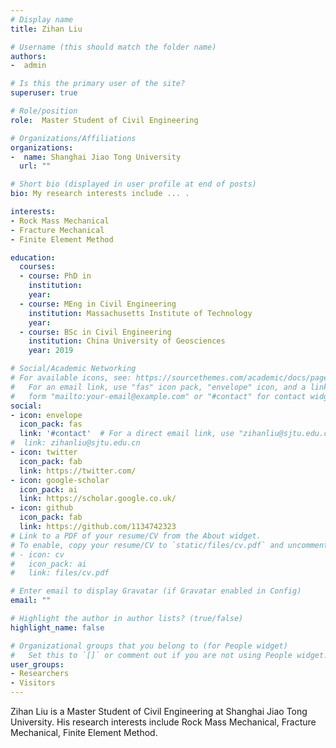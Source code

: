 ```yaml
---
# Display name
title: Zihan Liu

# Username (this should match the folder name)
authors: 
-  admin

# Is this the primary user of the site?
superuser: true

# Role/position
role:  Master Student of Civil Engineering

# Organizations/Affiliations
organizations: 
-  name: Shanghai Jiao Tong University
  url: ""

# Short bio (displayed in user profile at end of posts)
bio: My research interests include ... .

interests:
- Rock Mass Mechanical
- Fracture Mechanical
- Finite Element Method

education:
  courses: 
  - course: PhD in 
    institution: 
    year:  
  - course: MEng in Civil Engineering
    institution: Massachusetts Institute of Technology
    year: 
  - course: BSc in Civil Engineering
    institution: China University of Geosciences
    year: 2019

# Social/Academic Networking
# For available icons, see: https://sourcethemes.com/academic/docs/page-builder/#icons
#   For an email link, use "fas" icon pack, "envelope" icon, and a link in the
#   form "mailto:your-email@example.com" or "#contact" for contact widget.
social: 
- icon: envelope
  icon_pack: fas
  link: '#contact'  # For a direct email link, use "zihanliu@sjtu.edu.cn".
#  link: zihanliu@sjtu.edu.cn
- icon: twitter
  icon_pack: fab
  link: https://twitter.com/
- icon: google-scholar
  icon_pack: ai
  link: https://scholar.google.co.uk/
- icon: github
  icon_pack: fab
  link: https://github.com/1134742323
# Link to a PDF of your resume/CV from the About widget.
# To enable, copy your resume/CV to `static/files/cv.pdf` and uncomment the lines below.
# - icon: cv
#   icon_pack: ai
#   link: files/cv.pdf

# Enter email to display Gravatar (if Gravatar enabled in Config)
email: ""

# Highlight the author in author lists? (true/false)
highlight_name: false

# Organizational groups that you belong to (for People widget)
#   Set this to `[]` or comment out if you are not using People widget.
user_groups: 
- Researchers
- Visitors
--- 
```


Zihan Liu is a Master Student of Civil Engineering at Shanghai Jiao Tong University. His research interests include Rock Mass Mechanical, Fracture Mechanical, Finite Element Method. 
